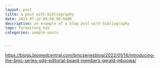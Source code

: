 ```yaml
---
layout: post
title: a post with bibliography
date: 2023-07-12 09:56:00-0400
description: an example of a blog post with bibliography
tags: formatting bib
categories: sample-posts


---
```

https://blogs.biomedcentral.com/bmcseriesblog/2022/01/14/introducing-the-bmc-series-sdg-editorial-board-members-gerald-mboowa/
